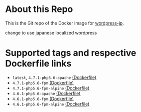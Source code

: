 # About this Repo

This is the Git repo of the Docker image for [wordpress-jp](https://hub.docker.com/r/gendosu/wordpress-jp/).

change to use japanese localized wordpress

# Supported tags and respective Dockerfile links

* `latest`, `4.7.1-php5.6-apache` [(Dockerfile)](https://github.com/gendosu/wordpress-jp/php5.6/apache)
* `4.7.1-php5.6-fpm` [(Dockerfile)](https://github.com/gendosu/wordpress-jp/php5.6/fpm)
* `4.7.1-php5.6-fpm-alpine` [(Dockerfile)](https://github.com/gendosu/wordpress-jp/php5.6/fpm-alpine)
* `4.6.1-php5.6-apache` [(Dockerfile)](https://github.com/gendosu/wordpress-jp/php5.6/apache)
* `4.6.1-php5.6-fpm` [(Dockerfile)](https://github.com/gendosu/wordpress-jp/php5.6/fpm)
* `4.6.1-php5.6-fpm-alpine` [(Dockerfile)](https://github.com/gendosu/wordpress-jp/php5.6/fpm-alpine)
